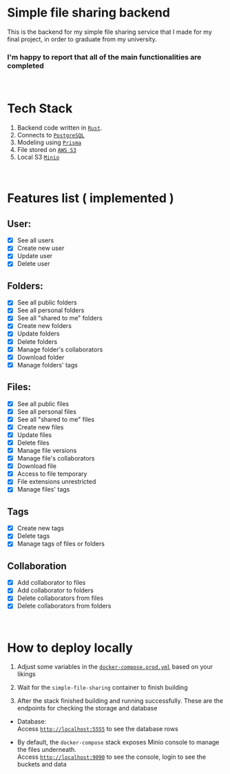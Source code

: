 # Simple file sharing backend
This is the backend for my simple file sharing service that I made for my final project, in order to graduate from my university. <br>

### I'm happy to report that all of the main functionalities are completed

<br>

# Tech Stack
1. Backend code written in [`Rust`](https://www.rust-lang.org/).
2. Connects to [`PostgreSQL`](https://www.postgresql.org/)
3. Modeling using [`Prisma`](https://www.prisma.io/)
4. File stored on [`AWS S3`](https://aws.amazon.com/s3/)
5. Local S3 [`Minio`](https://min.io/)

<br>

# Features list ( implemented )

## User: 
- [x] See all users
- [x] Create new user
- [x] Update user
- [x] Delete user

## Folders:
- [x] See all public folders
- [x] See all personal folders
- [x] See all "shared to me" folders
- [x] Create new folders
- [x] Update folders
- [x] Delete folders
- [x] Manage folder's collaborators
- [x] Download folder
- [x] Manage folders' tags

## Files:
- [x] See all public files
- [x] See all personal files
- [x] See all "shared to me" files
- [x] Create new files
- [x] Update files
- [x] Delete files
- [x] Manage file versions
- [x] Manage file's collaborators
- [x] Download file
- [x] Access to file temporary
- [x] File extensions unrestricted
- [x] Manage files' tags

## Tags
- [x] Create new tags
- [x] Delete tags
- [x] Manage tags of files or folders

## Collaboration
- [x] Add collaborator to files
- [x] Add collaborator to folders
- [x] Delete collaborators from files
- [x] Delete collaborators from folders

<br>

# How to deploy locally
1. Adjust some variables in the [`docker-compose.prod.yml`](./docker-compose.prod.yml) based on your likings 

2. Wait for the `simple-file-sharing` container to finish building

3. After the stack finished building and running successfully. These are the endpoints for checking the storage and database
- Database: <br>
  Access [`http://localhost:5555`](http://localhost:5555) to see the database rows

- By default, the `docker-compose` stack exposes Minio console to manage the files underneath. <br>
  Access [`http://localhost:9090`](http://localhost:9090) to see the console, login to see the buckets and data